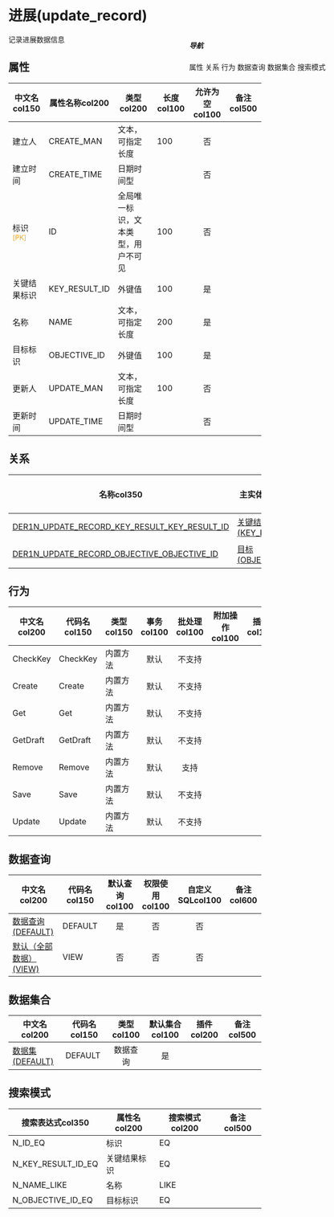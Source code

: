 # 进展(update_record)  <!-- {docsify-ignore-all} -->


记录进展数据信息


## 属性
|    中文名col150 | 属性名称col200           | 类型col200     | 长度col100    |允许为空col100    |  备注col500  |
| --------   |------------| -----  | -----  | :----: | -------- |
|建立人|CREATE_MAN|文本，可指定长度|100|否||
|建立时间|CREATE_TIME|日期时间型||否||
|标识<sup class="footnote-symbol"><font color=orange>[PK]</font></sup>|ID|全局唯一标识，文本类型，用户不可见|100|否||
|关键结果标识|KEY_RESULT_ID|外键值|100|是||
|名称|NAME|文本，可指定长度|200|是||
|目标标识|OBJECTIVE_ID|外键值|100|是||
|更新人|UPDATE_MAN|文本，可指定长度|100|否||
|更新时间|UPDATE_TIME|日期时间型||否||


## 关系

<el-row>
<el-tabs v-model="show_der">
<el-tab-pane label="从关系" name="minor">

|  名称col350   | 主实体col200   | 关系类型col200   |    备注col500  |
| -------- |---------- |-----------|----- |
|[DER1N_UPDATE_RECORD_KEY_RESULT_KEY_RESULT_ID](der/DER1N_UPDATE_RECORD_KEY_RESULT_KEY_RESULT_ID)|[关键结果(KEY_RESULT)](module/Team/key_result)|1:N关系||
|[DER1N_UPDATE_RECORD_OBJECTIVE_OBJECTIVE_ID](der/DER1N_UPDATE_RECORD_OBJECTIVE_OBJECTIVE_ID)|[目标(OBJECTIVE)](module/Team/objective)|1:N关系||

</el-tab-pane>
</el-tabs>
</el-row>

## 行为
| 中文名col200    | 代码名col150    | 类型col150    | 事务col100   | 批处理col100   | 附加操作col100  | 插件col150    |  备注col300  |
| -------- |---------- |----------- |:----:|:----:|---------| ----- | ----- |
|CheckKey|CheckKey|内置方法|默认|不支持||||
|Create|Create|内置方法|默认|不支持||||
|Get|Get|内置方法|默认|不支持||||
|GetDraft|GetDraft|内置方法|默认|不支持||||
|Remove|Remove|内置方法|默认|支持||||
|Save|Save|内置方法|默认|不支持||||
|Update|Update|内置方法|默认|不支持||||

## 数据查询
| 中文名col200    | 代码名col150    | 默认查询col100 | 权限使用col100 | 自定义SQLcol100 |  备注col600|
| --------  | --------   | :----:  |:----:  | :----:  |----- |
|[数据查询(DEFAULT)](module/Team/update_record/query/Default)|DEFAULT|是|否 |否 ||
|[默认（全部数据）(VIEW)](module/Team/update_record/query/View)|VIEW|否|否 |否 ||

## 数据集合
| 中文名col200  | 代码名col150  | 类型col100 | 默认集合col100 |   插件col200|   备注col500|
| --------  | --------   | :----:   | :----:   | ----- |----- |
|[数据集(DEFAULT)](module/Team/update_record/dataset/Default)|DEFAULT|数据查询|是|||

## 搜索模式
|   搜索表达式col350   |    属性名col200    |    搜索模式col200        |备注col500  |
| -------- |------------|------------|------|
|N_ID_EQ|标识|EQ||
|N_KEY_RESULT_ID_EQ|关键结果标识|EQ||
|N_NAME_LIKE|名称|LIKE||
|N_OBJECTIVE_ID_EQ|目标标识|EQ||

<div style="display: block; overflow: hidden; position: fixed; top: 140px; right: 100px;">

##### 导航
<el-anchor >
<el-anchor-link :href="`#/module/Team/update_record?id=属性`">
  属性
</el-anchor-link>
<el-anchor-link :href="`#/module/Team/update_record?id=关系`">
  关系
</el-anchor-link>
<el-anchor-link :href="`#/module/Team/update_record?id=行为`">
  行为
</el-anchor-link>
<el-anchor-link :href="`#/module/Team/update_record?id=数据查询`">
  数据查询
</el-anchor-link>
<el-anchor-link :href="`#/module/Team/update_record?id=数据集合`">
  数据集合
</el-anchor-link>
<el-anchor-link :href="`#/module/Team/update_record?id=搜索模式`">
  搜索模式
</el-anchor-link>
</el-anchor>
</div>

<script>
 const { createApp } = Vue
  createApp({
    data() {
      return {
show_der:'minor',


      }
    },
    methods: {
    }
  }).use(ElementPlus).mount('#app')
</script>